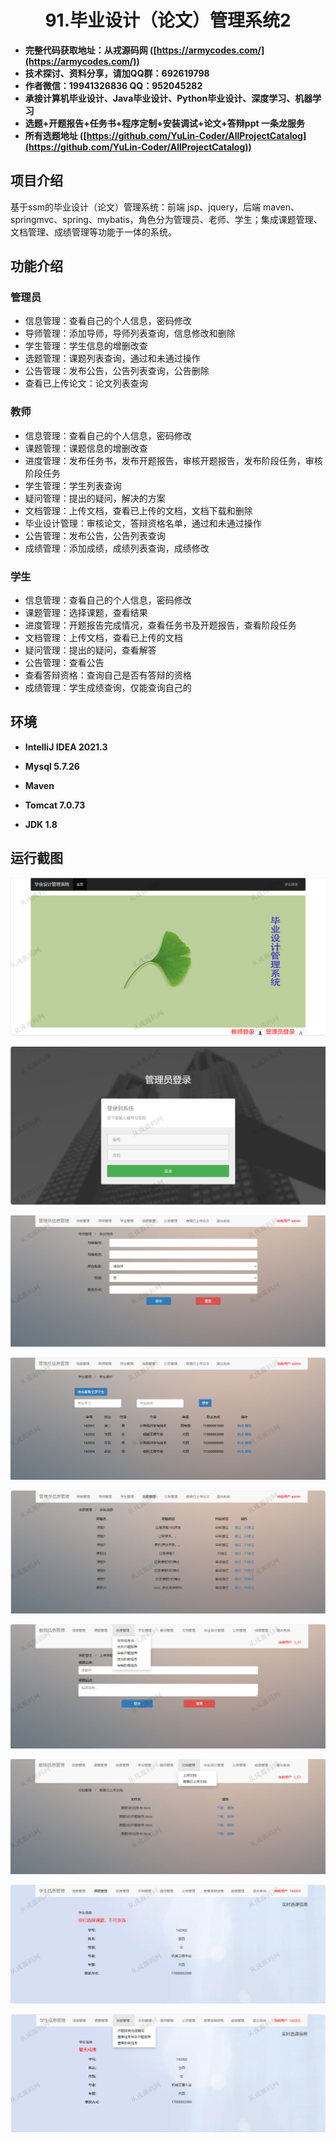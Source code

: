 <p><h1 align="center">91.毕业设计（论文）管理系统2</h1></p>

- <b>完整代码获取地址：从戎源码网 ([https://armycodes.com/](https://armycodes.com/))</b>
- <b>技术探讨、资料分享，请加QQ群：692619798</b> 
- <b>作者微信：19941326836  QQ：952045282</b> 
- <b>承接计算机毕业设计、Java毕业设计、Python毕业设计、深度学习、机器学习</b>
- <b>选题+开题报告+任务书+程序定制+安装调试+论文+答辩ppt 一条龙服务</b>
- <b>所有选题地址 ([https://github.com/YuLin-Coder/AllProjectCatalog](https://github.com/YuLin-Coder/AllProjectCatalog)) </b>

## 项目介绍
基于ssm的毕业设计（论文）管理系统：前端 jsp、jquery，后端 maven、springmvc、spring、mybatis，角色分为管理员、老师、学生；集成课题管理、文档管理、成绩管理等功能于一体的系统。

## 功能介绍

### 管理员

- 信息管理：查看自己的个人信息，密码修改
- 导师管理：添加导师，导师列表查询，信息修改和删除
- 学生管理：学生信息的增删改查
- 选题管理：课题列表查询，通过和未通过操作
- 公告管理：发布公告，公告列表查询，公告删除
- 查看已上传论文：论文列表查询

### 教师

- 信息管理：查看自己的个人信息，密码修改
- 课题管理：课题信息的增删改查
- 进度管理：发布任务书，发布开题报告，审核开题报告，发布阶段任务，审核阶段任务
- 学生管理：学生列表查询
- 疑问管理：提出的疑问，解决的方案
- 文档管理：上传文档，查看已上传的文档，文档下载和删除
- 毕业设计管理：审核论文，答辩资格名单，通过和未通过操作
- 公告管理：发布公告，公告列表查询
- 成绩管理：添加成绩，成绩列表查询，成绩修改

### 学生

- 信息管理：查看自己的个人信息，密码修改
- 课题管理：选择课题，查看结果
- 进度管理：开题报告完成情况，查看任务书及开题报告，查看阶段任务
- 文档管理：上传文档，查看已上传的文档
- 疑问管理：提出的疑问，查看解答
- 公告管理：查看公告
- 查看答辩资格：查询自己是否有答辩的资格
- 成绩管理：学生成绩查询，仅能查询自己的

## 环境

- <b>IntelliJ IDEA 2021.3</b>

- <b>Mysql 5.7.26</b>

- <b>Maven</b>

- <b>Tomcat 7.0.73</b>

- <b>JDK 1.8</b>

## 运行截图
![](screenshot/1.png)

![](screenshot/2.png)

![](screenshot/3.png)

![](screenshot/4.png)

![](screenshot/5.png)

![](screenshot/6.png)

![](screenshot/7.png)

![](screenshot/8.png)

![](screenshot/9.png)
